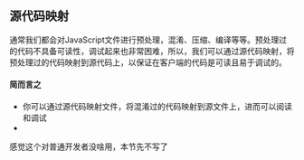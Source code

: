 ## 源代码映射

通常我们都会对JavaScript文件进行预处理，混淆、压缩、编译等等。预处理过的代码不具备可读性，调试起来也非常困难，所以，我们可以通过源代码映射，将预处理过的代码映射到源代码上，以保证在客户端的代码是可读且易于调试的。

#### 简而言之

* 你可以通过源代码映射文件，将混淆过的代码映射到源文件上，进而可以阅读和调试
* 

感觉这个对普通开发者没啥用，本节先不写了